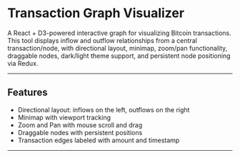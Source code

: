 #  Transaction Graph Visualizer

A React + D3-powered interactive graph for visualizing Bitcoin transactions. This tool displays inflow and outflow relationships from a central transaction/node, with directional layout, minimap, zoom/pan functionality, draggable nodes, dark/light theme support, and persistent node positioning via Redux.

---

##  Features

-  Directional layout: inflows on the left, outflows on the right
-  Minimap with viewport tracking
-  Zoom and Pan with mouse scroll and drag
-  Draggable nodes with persistent positions
-  Transaction edges labeled with amount and timestamp


---

